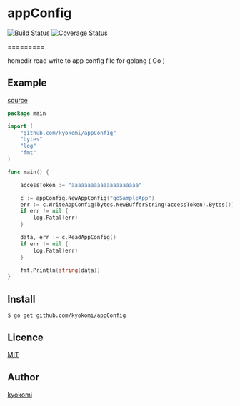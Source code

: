 # appConfig

[![Build Status](https://drone.io/github.com/kyokomi/appConfig/status.png)](https://drone.io/github.com/kyokomi/appConfig/latest)
[![Coverage Status](https://img.shields.io/coveralls/kyokomi/appConfig.svg)](https://coveralls.io/r/kyokomi/appConfig?branch=master)

=========

homedir read write to app config file for golang ( Go )

## Example

[source](https://github.com/kyokomi/appConfig/blob/master/example/main.go)

```go
package main

import (
	"github.com/kyokomi/appConfig"
	"bytes"
	"log"
	"fmt"
)

func main() {

	accessToken := "aaaaaaaaaaaaaaaaaaaaa"

	c := appConfig.NewAppConfig("goSampleApp")
	err := c.WriteAppConfig(bytes.NewBufferString(accessToken).Bytes())
	if err != nil {
		log.Fatal(err)
	}

	data, err := c.ReadAppConfig()
	if err != nil {
		log.Fatal(err)
	}

	fmt.Println(string(data))
}
```

## Install

```sh
$ go get github.com/kyokomi/appConfig
```

## Licence

[MIT](https://github.com/kyokomi/appConfig/blob/master/LICENSE)

## Author

[kyokomi](https://github.com/kyokomi)
